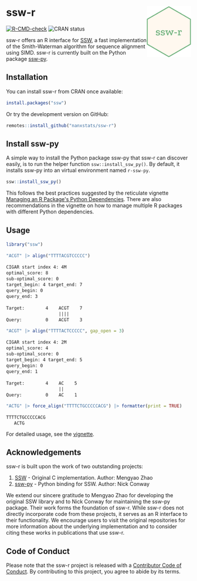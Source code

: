 # ssw-r <img src="man/figures/logo.png" align="right" width="120" />

<!-- badges: start -->
[![R-CMD-check](https://github.com/nanxstats/ssw-r/actions/workflows/R-CMD-check.yaml/badge.svg)](https://github.com/nanxstats/ssw-r/actions/workflows/R-CMD-check.yaml)
![CRAN status](https://www.r-pkg.org/badges/version/ssw)
<!-- badges: end -->

ssw-r offers an R interface for
[SSW](https://github.com/mengyao/Complete-Striped-Smith-Waterman-Library),
a fast implementation of the Smith-Waterman algorithm for sequence alignment
using SIMD. ssw-r is currently built on the Python package
[ssw-py](https://pypi.org/project/ssw-py/).

## Installation

You can install ssw-r from CRAN once available:

```r
install.packages("ssw")
```

Or try the development version on GitHub:

```r
remotes::install_github("nanxstats/ssw-r")
```

## Install ssw-py

A simple way to install the Python package ssw-py that ssw-r can discover
easily, is to run the helper function `ssw::install_ssw_py()`.
By default, it installs ssw-py into an virtual environment named `r-ssw-py`.

```r
ssw::install_ssw_py()
```

This follows the best practices suggested by the reticulate vignette
[Managing an R Package's Python
Dependencies](https://rstudio.github.io/reticulate/articles/python_dependencies.html).
There are also recommendations in the vignette on how to manage multiple
R packages with different Python dependencies.

## Usage

```r
library("ssw")
```

```r
"ACGT" |> align("TTTTACGTCCCCC")
```

```text
CIGAR start index 4: 4M
optimal_score: 8
sub-optimal_score: 0
target_begin: 4	target_end: 7
query_begin: 0
query_end: 3

Target:        4    ACGT    7
                    ||||
Query:         0    ACGT    3
```

```r
"ACGT" |> align("TTTTACTCCCCC", gap_open = 3)
```

```text
CIGAR start index 4: 2M
optimal_score: 4
sub-optimal_score: 0
target_begin: 4	target_end: 5
query_begin: 0
query_end: 1

Target:        4    AC    5
                    ||
Query:         0    AC    1
```

```r
"ACTG" |> force_align("TTTTCTGCCCCCACG") |> formatter(print = TRUE)
```

```text
TTTTCTGCCCCCACG
   ACTG
```

For detailed usage, see the [vignette](https://nanx.me/ssw-r/articles/ssw.html).

## Acknowledgements

ssw-r is built upon the work of two outstanding projects:

1. [SSW](https://github.com/mengyao/Complete-Striped-Smith-Waterman-Library) - Original C implementation. Author: Mengyao Zhao
1. [ssw-py](https://pypi.org/project/ssw-py/) - Python binding for SSW. Author: Nick Conway

We extend our sincere gratitude to Mengyao Zhao for developing the original
SSW library and to Nick Conway for maintaining the ssw-py package.
Their work forms the foundation of ssw-r.
While ssw-r does not directly incorporate code from these projects,
it serves as an R interface to their functionality. We encourage users to
visit the original repositories for more information about the underlying
implementation and to consider citing these works in publications that use ssw-r.

## Code of Conduct

Please note that the ssw-r project is released with a
[Contributor Code of Conduct](https://nanx.me/ssw-r/CODE_OF_CONDUCT.html).
By contributing to this project, you agree to abide by its terms.

